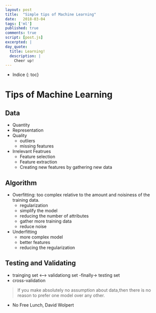 ```yaml
---
layout: post
title:  "Simple tips of Machine Learning"
date:   2018-03-04
tags: ['ml']
published: true
comments: true
script: [post.js]
excerpted: |
day_quote:
  title: Learning!
  description: |
    Cheer up!
---
```


* Indice
{: toc}


# Tips of Machine Learning

## Data

  - Quantity
  - Representation
  - Quality
    - outliers
    - missing features
  - Irrelevant Featrues
    - Feature selection
    - Feature extraction
    - Creating new features by gathering new data

## Algorithm

  - Overfitting: too complex relative to the amount and noisiness of the training data.
    - regularization
    - simplify the model
    - reducing the number of attributes
    - gather more training data
    - reduce noise
  - Underfitting
    - more complex model
    - better features
    - reducing the regularization

## Testing and Validating

  - trainging set <--> validationg set -finally->  testing set
  - cross-validation

  > If you make absolutely no assumption about data,then there is no reason to prefer one model over any other.
  - No Free Lunch, David Wolpert


